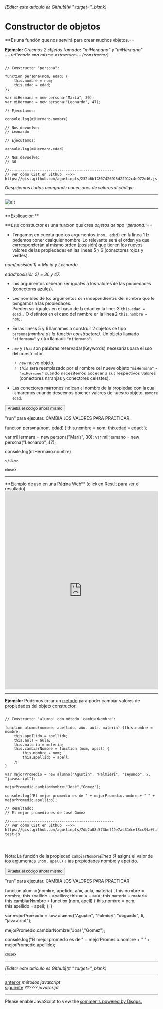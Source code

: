 <em>[Editar este artículo en Github](# " target="_blank)</em>

# Constructor de objetos

==Es una función que nos servirá para crear muchos objetos.==

**Ejemplo:** 
*Creamos 2 objetos llamados "miHermana" y "miHermano" ==*utilizando una misma estructura*== (constructor).*

<!-- box code whit highlight: /////////////////////////////////////////////////////////-->

<pre data-start="1"><code class="line-numbers language-javascript">
// Constructor "persona":

function persona(nom, edad) {
    this.nombre = nom;
    this.edad = edad;   
};

var miHermana = new persona("María", 30);
var miHermano = new persona("Leonardo", 47);

// Ejecutamos:

console.log(miHermano.nombre)

// Nos devuelve:
// Leonardo

// Ejecutamos:

console.log(miHermana.edad)

// Nos devuelve:
// 30

//------------------------------------------------
// ver cómo Gist en Github  -->> https://gist.github.com/agustinpfs/232b6b12807426925d22912c4e972d46.js
</code></pre>

<!-- End box code ///////////////////////////////////////////////////////////////////// -->

*Despejemos dudas agregando conectores de colores al código:*
<hr>

![alt](http://localhost:2368/assets/images/constructor-de-objetos.png)
<hr>
**Explicación:**

==Este constructor es una función que crea *objetos de tipo "persona."*==  

* Tengamos en cuenta que los argumentos `(nom, edad)` en la linea 1 le podemos
 poner cualquier nombre. Lo relevante será el orden ya que corresponderán al mismo orden (posisión) que tienen los nuevos valores de las propiedades en las lineas 5 y 6 (conectores rojos y verdes).

 *nom(posisión 1) = María y Leonardo.*

 *edad(posisión 2) = 30 y 47.*

* Los argumentos deberán ser iguales a los valores de las propiedades (conectores azules). 

* Los nombres de los argumentos son independientes del nombre que le pongamos a las propiedades.  
Pueden ser iguales en el caso de la edad en la linea 3 `this.edad = edad;`. O distintos en el caso del nombre en la linea 2 `this.nombre = nom;`.

* En las lineas 5 y 6 llamamos a construír 2 objetos de tipo `persona`*(nombre de la función constructora)*.
Un objeto llamado `"miHermana"` y otro llamado `"miHermano"`.

* *`new`* y *`this`* son palabras reservadas(Keywords) necesarias para el uso del constructor.
    * *`new`*  nuevo objeto.
    * *`this`* sera reemplazado por el nombre del nuevo objeto `"miHermana"` - `"miHermano"` cuando necesitemos acceder a sus respectivos valores (conectores naranjas y conectores celestes).

* Las conectores marrones indican el nombre de la propiedad con la cual llamaremos cuando deseemos obtener valores de nuestro objeto. `nombre` `edad`.

<button class="post-content_button-console">Prueba el código ahora mismo</button>

<div class="post-content_console">

<p>"run" para ejecutar. <span class="post-content_console-mark">CAMBIA LOS VALORES PARA PRACTICAR.</span></p>
    
<div id="my-el" >
<script src="https://embed.tonicdev.com" data-element-id="my-el" ></script>       
function persona(nom, edad) {
    this.nombre = nom;
    this.edad = edad;   
};

var miHermana = new persona("María", 30);
var miHermano = new persona("Leonardo", 47);

console.log(miHermano.nombre)

    </div>

<span class="post-content_buttonx-console"><small>close</small>x</span>
</div>
<hr>
**Ejemplo de uso en una Página Web**
(click en Result para ver el resultado)
 <iframe width="100%" height="650" src="https://jsfiddle.net/Pandawebs/s78cn1xk/embedded/html,result/"  allowfullscreen="allowfullscreen" frameborder="0"></iframe>

<hr>

**Ejemplo:** Podemos crear un [método](http://localhost:2368/metodos-javascript/) para poder cambiar valores de propiedades del objeto constructor.

<!-- start box code whit highlight: /////////////////////////////////////////////////////////-->

<pre data-start="1"><code class="line-numbers language-javascript">
// Constructor 'alumno' con método 'cambiarNombre':

function alumno(nombre, apellido, año, aula, materia) {this.nombre = nombre;
    this.apellido = apellido;
    this.aula = aula;
    this.materia = materia;
    this.cambiarNombre = function (nom, apell) {
        this.nombre = nom;
        this.apellido = apell;
    };
}

var mejorPromedio = new alumno("Agustin", "Palmieri", "segundo", 5, "javascript");

mejorPromedio.cambiarNombre("José","Gomez");

console.log("El mejor promedio es de " + mejorPromedio.nombre + " " + mejorPromedio.apellido);

// Resultado:
// El mejor promedio es de José Gomez

//------------------------------------------------
// ver cómo Gist en Github  -->> https://gist.github.com/agustinpfs/7db2a08e573bef19e7ac31dce18cc90a#file-test-js

<!-- End box code ///////////////////////////////////////////////////////////////////// -->

</code></pre>
Nota:
La función de la propiedad `cambiarNombre`_(linea 6)_ asigna el valor de los argumentos `(nom, apell)` a las propiedades nombre y apellido.

<button class="post-content_button-console2">Prueba el código ahora mismo</button>

<div class="post-content_console2">

<p>"run" para ejecutar. <span class="post-content_console-mark">CAMBIA LOS VALORES PARA PRACTICAR</span></p>
   <div id="my-ele" >
       <script src="https://embed.tonicdev.com" data-element-id="my-ele"></script>

<!-- box code console: /////////////////////////////////////////////////////////-->

function alumno(nombre, apellido, año, aula, materia) {
    this.nombre = nombre;
    this.apellido = apellido;
    this.aula = aula;
    this.materia = materia;
    this.cambiarNombre = function (nom, apell) {
        this.nombre = nom;
        this.apellido = apell;
    };
}

var mejorPromedio = new alumno("Agustin", "Palmieri", "segundo", 5, "javascript");

mejorPromedio.cambiarNombre("José","Gomez");

console.log("El mejor promedio es de " + mejorPromedio.nombre + " " + mejorPromedio.apellido);

<!-- End box code ///////////////////////////////////////////////////////////////////// -->

</div>

<span class="post-content_buttonx-console2"><small>close</small>x</span>

</div>


<hr>
<em>[Editar este artículo en Github](# " target="_blank)</em>

<hr>
<div class="post-content_next">
  <div class="post-content_next-left">
    <a href="http://localhost:2368/metodos-javascript/">anterior</a>
    <i>métodos javascript</i>
  </div>
  <div class="post-content_next-right">
    <a href="http://localhost:2368/http://localhost:2368/constructor-de-objetos-javascript/-javascript/">siguiente</a>
    <i>?????? javascript</i>
  </div>
</div>
<hr>

<div id="disqus_thread"></div>
<script>

/**
 *  RECOMMENDED CONFIGURATION VARIABLES: EDIT AND UNCOMMENT THE SECTION BELOW TO INSERT DYNAMIC VALUES FROM YOUR PLATFORM OR CMS.
 *  LEARN WHY DEFINING THESE VARIABLES IS IMPORTANT: https://disqus.com/admin/universalcode/#configuration-variables */
/*
var disqus_config = function () {
    this.page.url = PAGE_URL;  // Replace PAGE_URL with your page's canonical URL variable
    this.page.identifier = PAGE_IDENTIFIER; // Replace PAGE_IDENTIFIER with your page's unique identifier variable
};
*/
(function() { // DON'T EDIT BELOW THIS LINE
    var d = document, s = d.createElement('script');
    s.src = '//pandawebs.disqus.com/embed.js';
    s.setAttribute('data-timestamp', +new Date());
    (d.head || d.body).appendChild(s);
})();
</script>
<noscript>Please enable JavaScript to view the <a href="https://disqus.com/?ref_noscript">comments powered by Disqus.</a></noscript>
